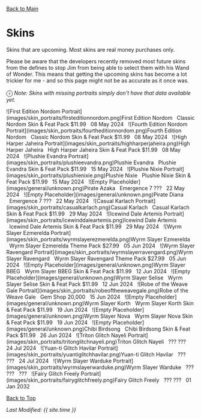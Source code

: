 [Back to Main](index.md)

# Skins

Skins that are upcoming. Most skins are real money purchases only.

Please be aware that the developers recently removed most future skins from the defines to stop Jim from being able to select them with his Wand of Wonder. This means that getting the upcoming skins has become a lot trickier for me - and so this page might not be as accurate as it once was.

<span style="font-size:1.2em;">ⓘ</span> *Note: Skins with missing portraits simply don't have that data available yet.*

<span class="skinTableColumn">
    <span class="skinTableRow">
        <span class="skinTableIcon">
            ![First Edition Nordom Portrait](images/skin_portraits/firsteditionnordom.png)First Edition Nordom
        </span>
        <span class="skinTableSource">
            <span style="margin-left: 8px;">Classic Nordom Skin & Feat Pack</span>
        </span>
        <span class="skinTableCost">
            <span style="margin-right: 8px;">$11.99</span>
        </span>
        <span class="skinTableDate">
            <span style="margin-right: 8px;">08 May 2024</span>
        </span>
    </span>
    <span class="skinTableRow">
        <span class="skinTableIcon">
            ![Fourth Edition Nordom Portrait](images/skin_portraits/fourtheditionnordom.png)Fourth Edition Nordom
        </span>
        <span class="skinTableSource">
            <span style="margin-left: 8px;">Classic Nordom Skin & Feat Pack</span>
        </span>
        <span class="skinTableCost">
            <span style="margin-right: 8px;">$11.99</span>
        </span>
        <span class="skinTableDate">
            <span style="margin-right: 8px;">08 May 2024</span>
        </span>
    </span>
    <span class="skinTableRow">
        <span class="skinTableIcon">
            ![High Harper Jaheira Portrait](images/skin_portraits/highharperjaheira.png)High Harper Jaheira
        </span>
        <span class="skinTableSource">
            <span style="margin-left: 8px;">High Harper Jaheira Skin & Feat Pack</span>
        </span>
        <span class="skinTableCost">
            <span style="margin-right: 8px;">$11.99</span>
        </span>
        <span class="skinTableDate">
            <span style="margin-right: 8px;">08 May 2024</span>
        </span>
    </span>
    <span class="skinTableRow">
        <span class="skinTableIcon">
            ![Plushie Evandra Portrait](images/skin_portraits/plushieevandra.png)Plushie Evandra
        </span>
        <span class="skinTableSource">
            <span style="margin-left: 8px;">Plushie Evandra Skin & Feat Pack</span>
        </span>
        <span class="skinTableCost">
            <span style="margin-right: 8px;">$11.99</span>
        </span>
        <span class="skinTableDate">
            <span style="margin-right: 8px;">15 May 2024</span>
        </span>
    </span>
    <span class="skinTableRow">
        <span class="skinTableIcon">
            ![Plushie Nixie Portrait](images/skin_portraits/plushienixie.png)Plushie Nixie
        </span>
        <span class="skinTableSource">
            <span style="margin-left: 8px;">Plushie Nixie Skin & Feat Pack</span>
        </span>
        <span class="skinTableCost">
            <span style="margin-right: 8px;">$11.99</span>
        </span>
        <span class="skinTableDate">
            <span style="margin-right: 8px;">15 May 2024</span>
        </span>
    </span>
    <span class="skinTableRow">
        <span class="skinTableIcon">
            ![Empty Placeholder](images/general/unknown.png)Pirate Azaka
        </span>
        <span class="skinTableSource">
            <span style="margin-left: 8px;">Emergence 7</span>
        </span>
        <span class="skinTableCost">
            <span style="margin-right: 8px;">???</span>
        </span>
        <span class="skinTableDate">
            <span style="margin-right: 8px;">22 May 2024</span>
        </span>
    </span>
    <span class="skinTableRow">
        <span class="skinTableIcon">
            ![Empty Placeholder](images/general/unknown.png)Pirate Diana
        </span>
        <span class="skinTableSource">
            <span style="margin-left: 8px;">Emergence 7</span>
        </span>
        <span class="skinTableCost">
            <span style="margin-right: 8px;">???</span>
        </span>
        <span class="skinTableDate">
            <span style="margin-right: 8px;">22 May 2024</span>
        </span>
    </span>
    <span class="skinTableRow">
        <span class="skinTableIcon">
            ![Casual Karlach Portrait](images/skin_portraits/casualkarlach.png)Casual Karlach
        </span>
        <span class="skinTableSource">
            <span style="margin-left: 8px;">Casual Karlach Skin & Feat Pack</span>
        </span>
        <span class="skinTableCost">
            <span style="margin-right: 8px;">$11.99</span>
        </span>
        <span class="skinTableDate">
            <span style="margin-right: 8px;">29 May 2024</span>
        </span>
    </span>
    <span class="skinTableRow">
        <span class="skinTableIcon">
            ![Icewind Dale Artemis Portrait](images/skin_portraits/icewinddaleartemis.png)Icewind Dale Artemis
        </span>
        <span class="skinTableSource">
            <span style="margin-left: 8px;">Icewind Dale Artemis Skin & Feat Pack</span>
        </span>
        <span class="skinTableCost">
            <span style="margin-right: 8px;">$11.99</span>
        </span>
        <span class="skinTableDate">
            <span style="margin-right: 8px;">29 May 2024</span>
        </span>
    </span>
    <span class="skinTableRow">
        <span class="skinTableIcon">
            ![Wyrm Slayer Ezmerelda Portrait](images/skin_portraits/wyrmslayerezmerelda.png)Wyrm Slayer Ezmerelda
        </span>
        <span class="skinTableSource">
            <span style="margin-left: 8px;">Wyrm Slayer Ezmerelda Theme Pack</span>
        </span>
        <span class="skinTableCost">
            <span style="margin-right: 8px;">$27.99</span>
        </span>
        <span class="skinTableDate">
            <span style="margin-right: 8px;">05 Jun 2024</span>
        </span>
    </span>
    <span class="skinTableRow">
        <span class="skinTableIcon">
            ![Wyrm Slayer Ravengard Portrait](images/skin_portraits/wyrmslayerravengard.png)Wyrm Slayer Ravengard
        </span>
        <span class="skinTableSource">
            <span style="margin-left: 8px;">Wyrm Slayer Ravengard Theme Pack</span>
        </span>
        <span class="skinTableCost">
            <span style="margin-right: 8px;">$27.99</span>
        </span>
        <span class="skinTableDate">
            <span style="margin-right: 8px;">05 Jun 2024</span>
        </span>
    </span>
    <span class="skinTableRow">
        <span class="skinTableIcon">
            ![Empty Placeholder](images/general/unknown.png)Wyrm Slayer BBEG
        </span>
        <span class="skinTableSource">
            <span style="margin-left: 8px;">Wyrm Slayer BBEG Skin & Feat Pack</span>
        </span>
        <span class="skinTableCost">
            <span style="margin-right: 8px;">$11.99</span>
        </span>
        <span class="skinTableDate">
            <span style="margin-right: 8px;">12 Jun 2024</span>
        </span>
    </span>
    <span class="skinTableRow">
        <span class="skinTableIcon">
            ![Empty Placeholder](images/general/unknown.png)Wyrm Slayer Selise
        </span>
        <span class="skinTableSource">
            <span style="margin-left: 8px;">Wyrm Slayer Selise Skin & Feat Pack</span>
        </span>
        <span class="skinTableCost">
            <span style="margin-right: 8px;">$11.99</span>
        </span>
        <span class="skinTableDate">
            <span style="margin-right: 8px;">12 Jun 2024</span>
        </span>
    </span>
    <span class="skinTableRow">
        <span class="skinTableIcon">
            ![Robe of the Weave Gale Portrait](images/skin_portraits/robeoftheweavegale.png)Robe of the Weave Gale
        </span>
        <span class="skinTableSource">
            <span style="margin-left: 8px;">Gem Shop</span>
        </span>
        <span class="skinTableCost">
            <span style="margin-right: 8px;">20,000</span>
        </span>
        <span class="skinTableDate">
            <span style="margin-right: 8px;">15 Jun 2024</span>
        </span>
    </span>
    <span class="skinTableRow">
        <span class="skinTableIcon">
            ![Empty Placeholder](images/general/unknown.png)Wyrm Slayer Korth
        </span>
        <span class="skinTableSource">
            <span style="margin-left: 8px;">Wyrm Slayer Korth Skin & Feat Pack</span>
        </span>
        <span class="skinTableCost">
            <span style="margin-right: 8px;">$11.99</span>
        </span>
        <span class="skinTableDate">
            <span style="margin-right: 8px;">19 Jun 2024</span>
        </span>
    </span>
    <span class="skinTableRow">
        <span class="skinTableIcon">
            ![Empty Placeholder](images/general/unknown.png)Wyrm Slayer Nova
        </span>
        <span class="skinTableSource">
            <span style="margin-left: 8px;">Wyrm Slayer Nova Skin & Feat Pack</span>
        </span>
        <span class="skinTableCost">
            <span style="margin-right: 8px;">$11.99</span>
        </span>
        <span class="skinTableDate">
            <span style="margin-right: 8px;">19 Jun 2024</span>
        </span>
    </span>
    <span class="skinTableRow">
        <span class="skinTableIcon">
            ![Empty Placeholder](images/general/unknown.png)Chibi Birdsong
        </span>
        <span class="skinTableSource">
            <span style="margin-left: 8px;">Chibi Birdsong Skin & Feat Pack</span>
        </span>
        <span class="skinTableCost">
            <span style="margin-right: 8px;">$11.99</span>
        </span>
        <span class="skinTableDate">
            <span style="margin-right: 8px;">26 Jun 2024</span>
        </span>
    </span>
    <span class="skinTableRow">
        <span class="skinTableIcon">
            ![Triton Glitch Nayeli Portrait](images/skin_portraits/tritonglitchnayeli.png)Triton Glitch Nayeli
        </span>
        <span class="skinTableSource">
            <span style="margin-left: 8px;">???</span>
        </span>
        <span class="skinTableCost">
            <span style="margin-right: 8px;">???</span>
        </span>
        <span class="skinTableDate">
            <span style="margin-right: 8px;">24 Jul 2024</span>
        </span>
    </span>
    <span class="skinTableRow">
        <span class="skinTableIcon">
            ![Yuan-ti Glitch Havilar Portrait](images/skin_portraits/yuantiglitchhavilar.png)Yuan-ti Glitch Havilar
        </span>
        <span class="skinTableSource">
            <span style="margin-left: 8px;">???</span>
        </span>
        <span class="skinTableCost">
            <span style="margin-right: 8px;">???</span>
        </span>
        <span class="skinTableDate">
            <span style="margin-right: 8px;">24 Jul 2024</span>
        </span>
    </span>
    <span class="skinTableRow">
        <span class="skinTableIcon">
            ![Wyrm Slayer Warduke Portrait](images/skin_portraits/wyrmslayerwarduke.png)Wyrm Slayer Warduke
        </span>
        <span class="skinTableSource">
            <span style="margin-left: 8px;">???</span>
        </span>
        <span class="skinTableCost">
            <span style="margin-right: 8px;">???</span>
        </span>
        <span class="skinTableDate">
            <span style="margin-right: 8px;">???</span>
        </span>
    </span>
    <span class="skinTableRow">
        <span class="skinTableIcon">
            ![Fairy Glitch Freely Portrait](images/skin_portraits/fairyglitchfreely.png)Fairy Glitch Freely
        </span>
        <span class="skinTableSource">
            <span style="margin-left: 8px;">???</span>
        </span>
        <span class="skinTableCost">
            <span style="margin-right: 8px;">???</span>
        </span>
        <span class="skinTableDate">
            <span style="margin-right: 8px;">01 Jan 2032</span>
        </span>
    </span>
</span>

[Back to Top](#top)

*Last Modified: {{ site.time }}*